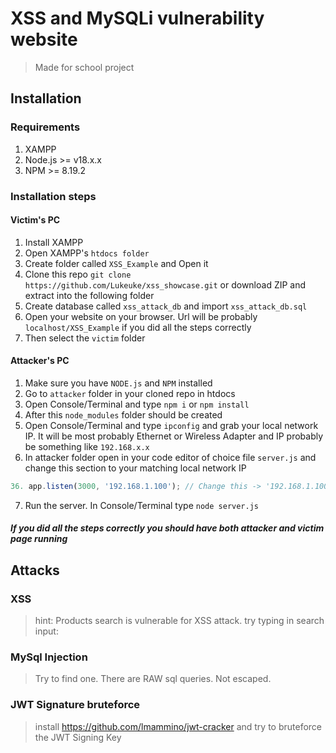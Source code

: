 # XSS and MySQLi vulnerability website
> Made for school project

## Installation

### Requirements
1. XAMPP
2. Node.js >= v18.x.x
3. NPM >= 8.19.2

### Installation steps

#### Victim's PC
1. Install XAMPP
2. Open XAMPP's ``htdocs folder``
3. Create folder called ``XSS_Example`` and Open it
4. Clone this repo ```git clone https://github.com/Lukeuke/xss_showcase.git``` or download ZIP and extract into the following folder
5. Create database called ``xss_attack_db`` and import ``xss_attack_db.sql``
6. Open your website on your browser. Url will be probably ``localhost/XSS_Example`` if you did all the steps correctly
7. Then select the ``victim`` folder

#### Attacker's PC
1. Make sure you have ``NODE.js`` and ``NPM`` installed
2. Go to ``attacker`` folder in your cloned repo in htdocs
3. Open Console/Terminal and type ```npm i``` or ```npm install```
4. After this ``node_modules`` folder should be created
5. Open Console/Terminal and type ``ipconfig`` and grab your local network IP. It will be most probably Ethernet or Wireless Adapter and IP probably be something like ``192.168.x.x``
6. In attacker folder open in your code editor of choice file ``server.js`` and change this section to your matching local network IP
```js
36. app.listen(3000, '192.168.1.100'); // Change this -> '192.168.1.100'
```
7. Run the server. In Console/Terminal type ``node server.js``

##### If you did all the steps correctly you should have both attacker and victim page running

## Attacks

### XSS
>hint: Products search is vulnerable for XSS attack. try typing in search input: <script>alert('XSS')</script>

### MySql Injection
> Try to find one. There are RAW sql queries. Not escaped.

### JWT Signature bruteforce
> install https://github.com/lmammino/jwt-cracker and try to bruteforce the JWT Signing Key
